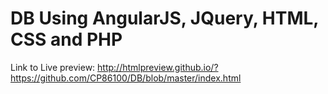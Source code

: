 # DB Using AngularJS, JQuery, HTML, CSS and PHP
Link to Live preview: http://htmlpreview.github.io/?https://github.com/CP86100/DB/blob/master/index.html
